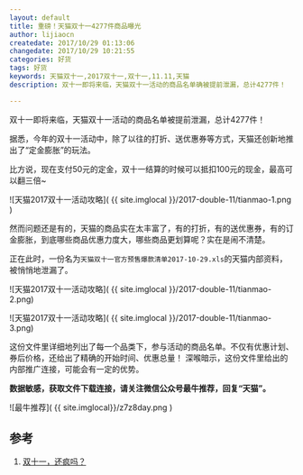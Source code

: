 ```yaml
---
layout: default
title: 重磅！天猫双十一4277件商品曝光
author: lijiaocn
createdate: 2017/10/29 01:13:06
changedate: 2017/10/29 10:21:55
categories: 好货
tags: 好货
keywords: 天猫双十一,2017双十一,双十一,11.11,天猫
description: 双十一即将来临，天猫双十一活动的商品名单确被提前泄漏，总计4277件！ 

---
```


双十一即将来临，天猫双十一活动的商品名单被提前泄漏，总计4277件！ 

据悉，今年的双十一活动中，除了以往的打折、送优惠券等方式，天猫还创新地推出了“定金膨胀”的玩法。

比方说，现在支付50元的定金，双十一结算的时候可以抵扣100元的现金，最高可以翻三倍~

![天猫2017双十一活动攻略]( {{ site.imglocal }}/2017-double-11/tianmao-1.png )

然而问题还是有的，天猫的商品实在太丰富了，有的打折，有的送优惠券，有的订金膨胀，到底哪些商品优惠力度大，哪些商品更划算呢？实在是闹不清楚。

正在此时，一份名为`天猫双十一官方预售爆款清单2017-10-29.xls`的天猫内部资料，被悄悄地泄漏了。

![天猫2017双十一活动攻略]( {{ site.imglocal }}/2017-double-11/tianmao-2.png)

![天猫2017双十一活动攻略]( {{ site.imglocal }}/2017-double-11/tianmao-3.png)

这份文件里详细地列出了每一个品类下，参与活动的商品名单。不仅有优惠计划、券后价格，还给出了精确的开始时间、优惠总量！
深喉暗示，这份文件里给出的内部推广连接，可能会有一定的优势。

**数据敏感，获取文件下载连接，请关注微信公众号最牛推荐，回复“天猫”。**

![最牛推荐]( {{ site.imglocal}}/z7z8day.png )

## 参考

1. [双十一，还疯吗？][1]

[1]: http://www.lijiaocn.com/%E5%A5%BD%E8%B4%A7/2017/10/28/shop-double-11.html "双十一，还疯吗？" 
